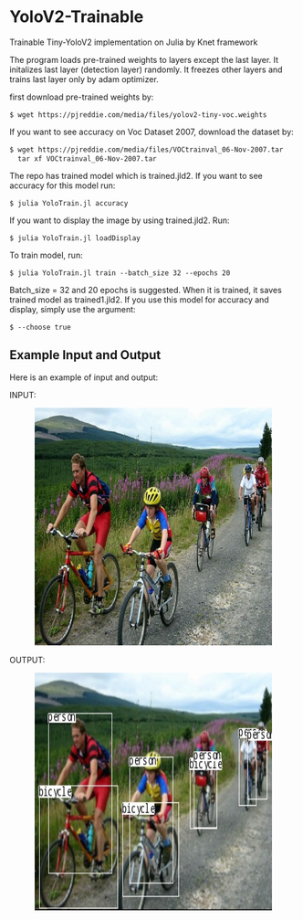 # YoloV2-Trainable
Trainable Tiny-YoloV2 implementation on Julia by Knet framework

The program loads pre-trained weights to layers except the last layer. It initalizes last layer (detection layer) randomly. It freezes other layers and trains last layer only by adam optimizer.

first download pre-trained weights by:
```
$ wget https://pjreddie.com/media/files/yolov2-tiny-voc.weights
```
If you want to see accuracy on Voc Dataset 2007, download the dataset by:
```
$ wget https://pjreddie.com/media/files/VOCtrainval_06-Nov-2007.tar
  tar xf VOCtrainval_06-Nov-2007.tar
```
The repo has trained model which is trained.jld2. If you want to see accuracy for this model run:
```
$ julia YoloTrain.jl accuracy
```
If you want to display the image by using trained.jld2. Run:
```
$ julia YoloTrain.jl loadDisplay
```
To train model, run:
```
$ julia YoloTrain.jl train --batch_size 32 --epochs 20
```
Batch_size = 32 and 20 epochs is suggested. When it is trained, it saves trained model as trained1.jld2. If you use this model for accuracy and display, simply use the argument:
```
$ --choose true
```
## Example Input and Output
Here is an example of input and output:

INPUT:
<p align="center">
  <img src="example.jpg" width="416" height="416">
</p> 

OUTPUT:
<p align="center">
  <img src="outexample.jpg" width="416" height="416">
</p> 
